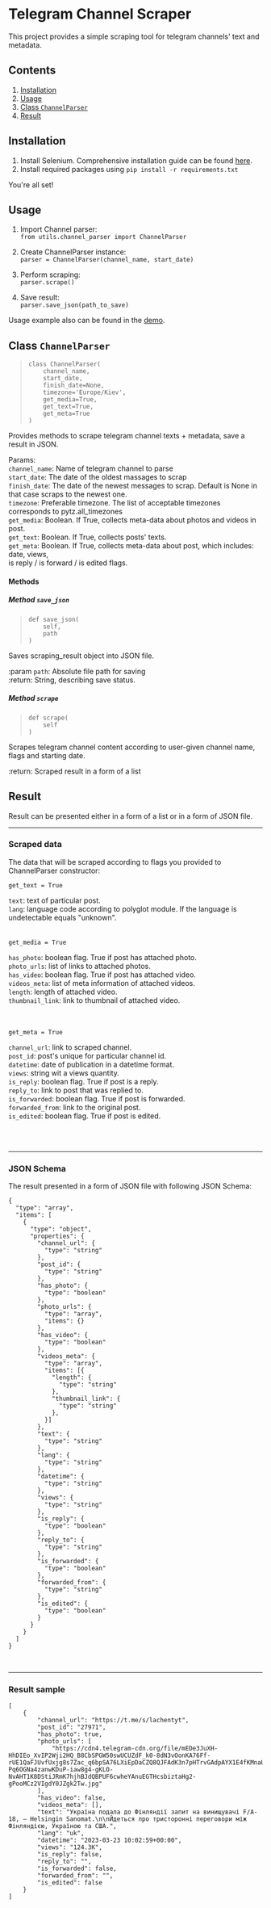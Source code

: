 # Telegram Channel Scraper

This project provides a simple scraping tool for telegram channels' text and metadata.

## Contents 
1. [Installation](#installation)
2. [Usage](#usage)
3. [Class `ChannelParser`](#class-channelparser)
4. [Result](#result)

## Installation
1. Install Selenium. Comprehensive installation guide can be found [here](https://selenium-python.readthedocs.io/installation.html).
2. Install required packages using
`pip install -r requirements.txt`

You're all set!

## Usage
1. Import Channel parser:  
```from utils.channel_parser import ChannelParser```

2. Create ChannelParser instance:  
`parser = ChannelParser(channel_name, start_date)`

3. Perform scraping:  
`parser.scrape()`

4. Save result:  
`parser.save_json(path_to_save)`

Usage example also can be found in the [demo](https://github.com/Miracle-Aligner/telegram-channel-parser/blob/main/demo.py).
## Class `ChannelParser`

>     class ChannelParser(
>         channel_name,
>         start_date,
>         finish_date=None,
>         timezone='Europe/Kiev',
>         get_media=True,
>         get_text=True,
>         get_meta=True
>     )


Provides methods to scrape telegram channel texts + metadata, save a result in JSON.

Params:  
`channel_name`: Name of telegram channel to parse  
`start_date`: The date of the oldest massages to scrap  
`finish_date`: The date of the newest messages to scrap. Default is None in that case scraps to the newest one.  
`timezone`: Preferable timezone. The list of acceptable timezones corresponds to pytz.all_timezones  
`get_media`: Boolean. If True, collects meta-data about photos and videos in post.  
`get_text`: Boolean. If True, collects posts' texts.  
`get_meta`: Boolean. If True, collects meta-data about post, which includes: date, views,  
                 is reply / is forward / is edited flags.  


#### Methods

##### Method `save_json`

>     def save_json(
>         self,
>         path
>     )


Saves scraping_result object into JSON file.

:param `path`: Absolute file path for saving  
:return: String, describing save status.

    
##### Method `scrape`
>     def scrape(
>         self
>     )

Scrapes telegram channel content according to user-given channel name, flags and starting date.

:return: Scraped result in a form of a list


## Result
Result can be presented either in a form of a list or in a form of JSON file.

---
### Scraped data
The data that will be scraped according to flags you provided to ChannelParser constructor:

`get_text = True`  

`text`: text of particular post.    
`lang`: language code according to polyglot module. If the language is undetectable equals "unknown".    
<br><br>
`get_media = True`

`has_photo`: boolean flag. True if post has attached photo.  
`photo_urls`: list of links to attached photos.   
`has_video`: boolean flag. True if post has attached video.  
`videos_meta`: list of meta information of attached videos.  
`length`: length of attached video.    
`thumbnail_link`: link to thumbnail of attached video.

<br><br>
`get_meta = True`  

`channel_url`: link to scraped channel.   
`post_id`: post's unique for particular channel id.  
`datetime`: date of publication in a datetime format.  
`views`: string wit a views quantity.  
`is_reply`: boolean flag. True if post is a reply.  
`reply_to`: link to post that was replied to.  
`is_forwarded`: boolean flag. True if post is forwarded.  
`forwarded_from`: link to the original post.  
`is_edited`: boolean flag. True if post is edited.

<br><br>

---

### JSON Schema
The result presented in a form of JSON file with following JSON Schema:

```
{
  "type": "array",
  "items": [
    {
      "type": "object",
      "properties": {
        "channel_url": {
          "type": "string"
        },
        "post_id": {
          "type": "string"
        },
        "has_photo": {
          "type": "boolean"
        },
        "photo_urls": {
          "type": "array",
          "items": {}
        },
        "has_video": {
          "type": "boolean"
        },
        "videos_meta": {
          "type": "array",
          "items": [{
            "length": {
              "type": "string"
            },
            "thumbnail_link": {
              "type": "string"
            },
          }]
        },
        "text": {
          "type": "string"
        },
        "lang": {
          "type": "string"
        },
        "datetime": {
          "type": "string"
        },
        "views": {
          "type": "string"
        },
        "is_reply": {
          "type": "boolean"
        },
        "reply_to": {
          "type": "string"
        },
        "is_forwarded": {
          "type": "boolean"
        },
        "forwarded_from": {
          "type": "string"
        },
        "is_edited": {
          "type": "boolean"
        }
      }
    }
  ]
}
```
<br>

---
### Result sample

```
[
    {
        "channel_url": "https://t.me/s/lachentyt",
        "post_id": "27971",
        "has_photo": true,
        "photo_urls": [
            "https://cdn4.telegram-cdn.org/file/mEDe3JuXH-HhDIEo_XvIP2Wji2HQ_B8CbSPGW50swUCUZdF_k0-8dN3vOonKA76Ff-rUE1QaFJUvfUxjg8s7Zac_q6bpSA76LXiEpDaCZQ8QJFAdK3n7pHTrvGAdpAYX1E4fKMnaU0y5f347FdLRfBXAsYMxt_PivSIdP9Y2yoY1r5SAWCZJ1r0xmWJPgY5IEkOgJbCBW_oBy8O4NrnTxwtgfzujaLsfdO_WTJsPXy_U0_N-Pq6OGNa4zanwKDuP-iaw8g4-gKLO-NvAHT1K8DStiJRmK7hjhBJdQBPUF6cwheYAnuEGTHcsbiztaHg2-gPooMCz2VIgdY0JZgk2Tw.jpg"
        ],
        "has_video": false,
        "videos_meta": [],
        "text": "Україна подала до Фінляндії запит на винищувачі F/A-18, – Helsingin Sanomat.\n\nЙдеться про тристоронні переговори між Фінляндією, Україною та США.",
        "lang": "uk",
        "datetime": "2023-03-23 10:02:59+00:00",
        "views": "124.3K",
        "is_reply": false,
        "reply_to": "",
        "is_forwarded": false,
        "forwarded_from": "",
        "is_edited": false
    }
]
```